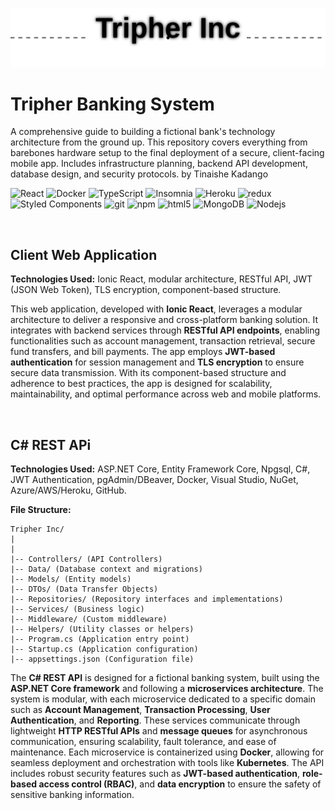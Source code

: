 ![Tripher Logo](./tripher.svg)

# Tripher Banking System
A comprehensive guide to building a fictional bank's technology architecture from the ground up. This repository covers everything from barebones hardware setup to the final deployment of a secure, client-facing mobile app. Includes infrastructure planning, backend API development, database design, and security protocols. by Tinaishe Kadango

<p>
  <img alt="React" src="https://img.shields.io/badge/-React-45b8d8?style=flat-square&logo=react&logoColor=white" />
  <img alt="Docker" src="https://img.shields.io/badge/-Docker-46a2f1?style=flat-square&logo=docker&logoColor=white" />
  <img alt="TypeScript" src="https://img.shields.io/badge/-TypeScript-007ACC?style=flat-square&logo=typescript&logoColor=white" />
  <img alt="Insomnia" src="https://img.shields.io/badge/-Insomnia-5849BE?style=flat-square&logo=insomnia&logoColor=white" />
  <img alt="Heroku" src="https://img.shields.io/badge/-Heroku-430098?style=flat-square&logo=heroku&logoColor=white" />
  <img alt="redux" src="https://img.shields.io/badge/-Redux-764ABC?style=flat-square&logo=redux&logoColor=white" />
  <img alt="Styled Components" src="https://img.shields.io/badge/-Styled_Components-db7092?style=flat-square&logo=styled-components&logoColor=white" />
  <img alt="git" src="https://img.shields.io/badge/-Git-F05032?style=flat-square&logo=git&logoColor=white" />
  <img alt="npm" src="https://img.shields.io/badge/-NPM-CB3837?style=flat-square&logo=npm&logoColor=white" />
  <img alt="html5" src="https://img.shields.io/badge/-HTML5-E34F26?style=flat-square&logo=html5&logoColor=white" />
  <img alt="MongoDB" src="https://img.shields.io/badge/-MongoDB-13aa52?style=flat-square&logo=mongodb&logoColor=white" />
  <img alt="Nodejs" src="https://img.shields.io/badge/-Nodejs-43853d?style=flat-square&logo=Node.js&logoColor=white" />
</p>

<br/>

## Client Web Application

**Technologies Used:** Ionic React, modular architecture, RESTful API, JWT (JSON Web Token), TLS encryption, component-based structure.

This web application, developed with **Ionic React**, leverages a modular architecture to deliver a responsive and cross-platform banking solution. It integrates with backend services through **RESTful API endpoints**, enabling functionalities such as account management, transaction retrieval, secure fund transfers, and bill payments. The app employs **JWT-based authentication** for session management and **TLS encryption** to ensure secure data transmission. With its component-based structure and adherence to best practices, the app is designed for scalability, maintainability, and optimal performance across web and mobile platforms.

<br/>

## C# REST APi

**Technologies Used:** ASP.NET Core, Entity Framework Core, Npgsql, C#, JWT Authentication, pgAdmin/DBeaver, Docker, Visual Studio, NuGet, Azure/AWS/Heroku, GitHub.

**File Structure:** 

	Tripher Inc/
	|
	|
	|-- Controllers/ (API Controllers)  
	|-- Data/ (Database context and migrations)  
	|-- Models/ (Entity models)  
	|-- DTOs/ (Data Transfer Objects)  
	|-- Repositories/ (Repository interfaces and implementations)  
	|-- Services/ (Business logic)  
	|-- Middleware/ (Custom middleware)  
	|-- Helpers/ (Utility classes or helpers)  
	|-- Program.cs (Application entry point)  
	|-- Startup.cs (Application configuration)  
	|-- appsettings.json (Configuration file)  


The **C# REST API** is designed for a fictional banking system, built using the **ASP.NET Core framework** and following a **microservices architecture**. The system is modular, with each microservice dedicated to a specific domain such as **Account Management**, **Transaction Processing**, **User Authentication**, and **Reporting**. These services communicate through lightweight **HTTP RESTful APIs** and **message queues** for asynchronous communication, ensuring scalability, fault tolerance, and ease of maintenance. Each microservice is containerized using **Docker**, allowing for seamless deployment and orchestration with tools like **Kubernetes**. The API includes robust security features such as **JWT-based authentication**, **role-based access control (RBAC)**, and **data encryption** to ensure the safety of sensitive banking information. 